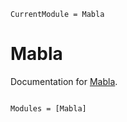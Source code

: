 ```@meta
CurrentModule = Mabla
```

# Mabla

Documentation for [Mabla](https://github.com/BadiaLab/Mabla.jl).

```@index
```

```@autodocs
Modules = [Mabla]
```
